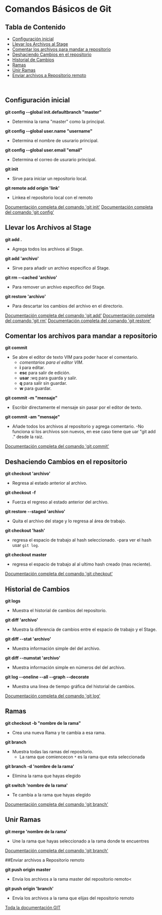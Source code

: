 # Comandos Básicos de Git



## Tabla de Contenido

- [Configuración inicial](##Configuracion%20inicial )
- [Llevar los Archivos al Stage](##Llevar%20los%20Archivos%20al%20Stage)
- [Comentar los archivos para mandar a repositorio](##Comentar%20los%20archivos%20para%20mandar%20a%20repositorio)
- [Deshaciendo Cambios en el repositorio](##Deshaciendo%20Cambios%20en%20el%20repositorio)
- [Historial de Cambios](##Historial%20de%20Cambios)
- [Ramas](##Ramas)
- [Unir Ramas](##Unir%20Ramas)
- [Enviar archivos a Repositorio remoto](##Enviar%20archivos%20a%20Repositorio%20remoto)

<br>

## Configuración inicial


**git config --global init.defaultbranch "master"**
- Determina la rama "master" como la principal.

**git config --global user.name "username"**
- Determina el nombre de usurario principal.

**git config --global user.email "email"**
- Determina el correo de usurario principal.

**git init**
- Sirve para iniciar un repositorio local.

**git remote add origin 'link'**
- Linkea el repositorio local con el remoto

[Documentación completa del comando 'git init'](https://git-scm.com/docs/git-init)
[Documentación completa del comando 'git config'](https://git-scm.com/docs/git-config)


## Llevar los Archivos al Stage


**git add .**
- Agrega todos los archivos al Stage.

**git add \'archivo'**
- Sirve para añadir un archivo especifico al Stage.

**git rm --cached \'archivo'**
- Para remover un archivo especifico del Stage.

**git restore \'archivo'**
- Para descartar los cambios del archivo en el directorio.

[Documentación completa del comando 'git add'](https://git-scm.com/docs/git-add)
[Documentación completa del comando 'git rm'](https://git-scm.com/docs/git-rm)
[Documentación completa del comando 'git restore'](https://git-scm.com/docs/git-restore)




## Comentar los archivos para mandar a repositorio

**git commit**
- Se abre el editor de texto VIM para poder hacer el comentario.
	- *comentarios para el editor VIM*.
	- **i** para editar.
	- **esc** para salir de edición.
	- **usar** :wq para guarda y salir.
	- **q** para salir sin guardar.
	- **w** para guardar.

**git commit -m "mensaje"**
- Escribir directamente el mensaje sin pasar por el editor de texto.

**git commit -am "mensaje"**
- Añade todos los archivos al repositorio y agrega comentario.
	-No funciona si los archivos son nuevos, en ese caso tiene que uar "git add ." desde la raiz.

[Documentación completa del comando 'git commit'](https://git-scm.com/docs/git-commit)



## Deshaciendo Cambios en el repositorio

**git checkout \'archivo'**
- Regresa al estado anterior al archivo.

**git checkout -f**
- Fuerza el regreso al estado anterior del archivo.

**git restore --staged \'archivo'**
- Quita el archivo del stage y lo regresa al área de trabajo.

**git checkout \'hash'**
- regresa el espacio de trabajo al hash seleccionado.
	-para ver el hash usar `git log`.

**git checkout master**
- regresa el espacio de trabajo al al ultimo hash creado (mas reciente).


[Documentación completa del comando 'git checkout'](https://git-scm.com/docs/git-checkout)



## Historial de Cambios

**git logs**
- Muestra el historial de cambios del repositorio.

**git diff \'archivo'**
- Muestra la diferencia de cambios entre el espacio de trabajo y el Stage.

**git diff --stat \'archivo'**
- Muestra información simple del del archivo.

**git diff --numstat \'archivo'**
- Muestra información simple en números del del archivo.

**git log --oneline --all --graph --decorate**
- Muestra una linea de tiempo gráfica del historial de cambios.



[Documentación completa del comando 'git log'](https://git-scm.com/docs/git-log)



## Ramas

**git checkout -b "nombre de la rama"**
- Crea una nueva Rama y te cambia a esa rama.

**git branch**
- Muestra todas las ramas del repositorio.
	- La rama que comiencecon `*` es la rama que esta seleccionada

**git branch -d \'nombre de la rama'**
- Elimina la rama que hayas elegido

**git switch \'nombre de la rama'**
- Te cambia a la rama que hayas elegido

[Documentación completa del comando 'git branch'](https://git-scm.com/docs/git-branch)



## Unir Ramas

**git merge \'nombre de la rama'**
- Une la rama que hayas seleccionado a la rama donde te encuentres


[Documentación completa del comando 'git branch'](https://git-scm.com/docs/git-merge)




##Enviar archivos a Repositorio remoto

**git push origin master**
- Envia los archivos a la rama master del repositorio remoto<

**git push origin 'branch'**
- Envía los archivos a la rama que elijas del repositorio remoto


[Toda la documentación GIT](https://git-scm.com/docs)
